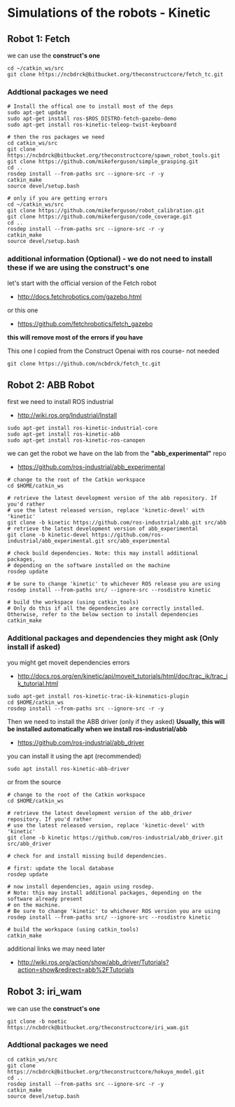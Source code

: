 # Simulations of the robots - Kinetic

## Robot 1: Fetch

we can use the **construct's one**

```
cd ~/catkin_ws/src 
git clone https://ncbdrck@bitbucket.org/theconstructcore/fetch_tc.git
```

### Addtional packages we need
```
# Install the offical one to install most of the deps
sudo apt-get update
sudo apt-get install ros-$ROS_DISTRO-fetch-gazebo-demo
sudo apt-get install ros-kinetic-teleop-twist-keyboard

# then the ros packages we need 
cd catkin_ws/src
git clone https://ncbdrck@bitbucket.org/theconstructcore/spawn_robot_tools.git
git clone https://github.com/mikeferguson/simple_grasping.git
cd ..
rosdep install --from-paths src --ignore-src -r -y
catkin_make
source devel/setup.bash

# only if you are getting errors
cd ~/catkin_ws/src
git clone https://github.com/mikeferguson/robot_calibration.git
git clone https://github.com/mikeferguson/code_coverage.git
cd ..
rosdep install --from-paths src --ignore-src -r -y
catkin_make
source devel/setup.bash
```

### additional information (Optional) - we do not need to install these if we are using the construct's one

let's start with the official version of the Fetch robot

- http://docs.fetchrobotics.com/gazebo.html

or this one 

- https://github.com/fetchrobotics/fetch_gazebo

**this will remove most of the errors if you have**

This one I copied from the Construct Openai with ros course- not needed
```
git clone https://github.com/ncbdrck/fetch_tc.git
```





## Robot 2: ABB Robot

first we need to install ROS industrial
- http://wiki.ros.org/Industrial/Install

```
sudo apt-get install ros-kinetic-industrial-core
sudo apt-get install ros-kinetic-abb
sudo apt-get install ros-kinetic-ros-canopen
```


we can get the robot we have on the lab from the **"abb_experimental"** repo
- https://github.com/ros-industrial/abb_experimental

```
# change to the root of the Catkin workspace
cd $HOME/catkin_ws

# retrieve the latest development version of the abb repository. If you'd rather
# use the latest released version, replace 'kinetic-devel' with 'kinetic'
git clone -b kinetic https://github.com/ros-industrial/abb.git src/abb
# retrieve the latest development version of abb_experimental
git clone -b kinetic-devel https://github.com/ros-industrial/abb_experimental.git src/abb_experimental

# check build dependencies. Note: this may install additional packages,
# depending on the software installed on the machine
rosdep update

# be sure to change 'kinetic' to whichever ROS release you are using
rosdep install --from-paths src/ --ignore-src --rosdistro kinetic

# build the workspace (using catkin_tools) 
# Only do this if all the dependencies are correctly installed. Otherwise, refer to the below section to install dependencies
catkin_make
```

### Additional packages and dependencies they might ask (Only install if asked)

you might get moveit dependencies errors

- http://docs.ros.org/en/kinetic/api/moveit_tutorials/html/doc/trac_ik/trac_ik_tutorial.html

```
sudo apt-get install ros-kinetic-trac-ik-kinematics-plugin
cd $HOME/catkin_ws
rosdep install --from-paths src --ignore-src -r -y
```



Then we need to install the ABB driver (only if they asked)
**Usually, this will be installed automatically when we install ros-industrial/abb**

- https://github.com/ros-industrial/abb_driver


you can install it using the apt (recommended)
```
sudo apt install ros-kinetic-abb-driver
```
or from the source

```
# change to the root of the Catkin workspace
cd $HOME/catkin_ws

# retrieve the latest development version of the abb_driver repository. If you'd rather
# use the latest released version, replace 'kinetic-devel' with 'kinetic'
git clone -b kinetic https://github.com/ros-industrial/abb_driver.git src/abb_driver

# check for and install missing build dependencies.

# first: update the local database
rosdep update

# now install dependencies, again using rosdep.
# Note: this may install additional packages, depending on the software already present
# on the machine.
# Be sure to change 'kinetic' to whichever ROS version you are using
rosdep install --from-paths src/ --ignore-src --rosdistro kinetic

# build the workspace (using catkin_tools)
catkin_make
```

additional links we may need later
- http://wiki.ros.org/action/show/abb_driver/Tutorials?action=show&redirect=abb%2FTutorials









## Robot 3: iri_wam

we can use the **construct's one**

```
git clone -b noetic https://ncbdrck@bitbucket.org/theconstructcore/iri_wam.git
```

### Addtional packages we need
```
cd catkin_ws/src
git clone https://ncbdrck@bitbucket.org/theconstructcore/hokuyo_model.git
cd ..
rosdep install --from-paths src --ignore-src -r -y
catkin_make
source devel/setup.bash
```



